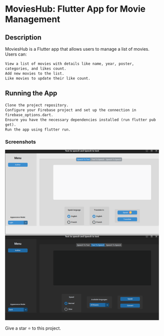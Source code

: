 # MoviesHub: Flutter App for Movie Management

## Description
MoviesHub is a Flutter app that allows users to manage a list of movies. Users can:

    View a list of movies with details like name, year, poster, categories, and likes count.
    Add new movies to the list.
    Like movies to update their like count.


## Running the App

    Clone the project repository.
    Configure your Firebase project and set up the connection in firebase_options.dart.
    Ensure you have the necessary dependencies installed (run flutter pub get).
    Run the app using flutter run.



### Screenshots
![image](https://github.com/hounfodji/speech_to_text_text_to_speech_speech_to_speech/blob/main/images/execution/Screenshot%20from%202024-02-26%2022-29-20.png?raw=true)
![image](https://github.com/hounfodji/speech_to_text_text_to_speech_speech_to_speech/blob/main/images/execution/Screenshot%20from%202024-02-26%2022-29-54.png?raw=true)

Give a star ⭐ to this project.